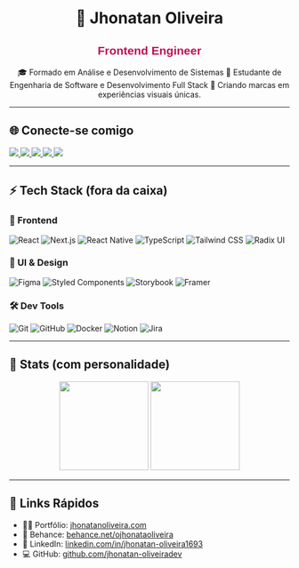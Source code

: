 <div align="center">

# 🧠 Jhonatan Oliveira  
## <span style="color:#C20E55; font-family:'Dela Gothic One', sans-serif;">Frontend Engineer</span>  
🎓 Formado em Análise e Desenvolvimento de Sistemas
📘 Estudante de Engenharia de Software  e Desenvolvimento Full Stack
🌌 Criando marcas em experiências visuais únicas.

</div>

---

## 🌐 Conecte-se comigo

<p align="left">
  <a href="https://www.linkedin.com/in/jhonatan-oliveira1693" target="_blank">
    <img src="https://img.shields.io/badge/LinkedIn-0A66C2?style=for-the-badge&logo=linkedin&logoColor=white"/>
  </a>
  <a href="https://www.behance.net/ojhonataoliveira" target="_blank">
    <img src="https://img.shields.io/badge/Behance-C20E55?style=for-the-badge&logo=behance&logoColor=white"/>
  </a>
  <a href="https://www.instagram.com/ojhonoliveira" target="_blank">
    <img src="https://img.shields.io/badge/Instagram-E4405F?style=for-the-badge&logo=instagram&logoColor=white"/>
  </a>
  <a href="https://codepen.io/jhonbaratheon" target="_blank">
    <img src="https://img.shields.io/badge/Codepen-000000?style=for-the-badge&logo=codepen&logoColor=white"/>
  </a>
  <a href="https://twitch.tv/p3ves" target="_blank">
    <img src="https://img.shields.io/badge/Twitch-9146FF?style=for-the-badge&logo=twitch&logoColor=white"/>
  </a>
</p>

---

## ⚡ Tech Stack (fora da caixa)

### 🧱 Frontend
![React](https://img.shields.io/badge/React-1a1a1a?style=flat&logo=react&logoColor=%23C20E55)
![Next.js](https://img.shields.io/badge/Next.js-1a1a1a?style=flat&logo=nextdotjs&logoColor=white)
![React Native](https://img.shields.io/badge/React_Native-1a1a1a?style=flat&logo=react&logoColor=%23C20E55)
![TypeScript](https://img.shields.io/badge/TypeScript-1a1a1a?style=flat&logo=typescript&logoColor=%23E0F400)
![Tailwind CSS](https://img.shields.io/badge/Tailwind-1a1a1a?style=flat&logo=tailwind-css&logoColor=%23E0F400)
![Radix UI](https://img.shields.io/badge/Radix_UI-1a1a1a?style=flat&logo=radix-ui&logoColor=white)

### 🎨 UI & Design
![Figma](https://img.shields.io/badge/Figma-1a1a1a?style=flat&logo=figma&logoColor=%23C20E55)
![Styled Components](https://img.shields.io/badge/Styled--Components-1a1a1a?style=flat&logo=styled-components&logoColor=white)
![Storybook](https://img.shields.io/badge/Storybook-1a1a1a?style=flat&logo=storybook&logoColor=%23E0F400)
![Framer](https://img.shields.io/badge/Framer-1a1a1a?style=flat&logo=framer&logoColor=white)

### 🛠️ Dev Tools
![Git](https://img.shields.io/badge/Git-1a1a1a?style=flat&logo=git&logoColor=white)
![GitHub](https://img.shields.io/badge/GitHub-1a1a1a?style=flat&logo=github&logoColor=white)
![Docker](https://img.shields.io/badge/Docker-1a1a1a?style=flat&logo=docker&logoColor=%23E0F400)
![Notion](https://img.shields.io/badge/Notion-1a1a1a?style=flat&logo=notion&logoColor=white)
![Jira](https://img.shields.io/badge/Jira-1a1a1a?style=flat&logo=jira&logoColor=white)

---

## 🚀 Stats (com personalidade)

<p align="center">
  <img src="https://github-readme-stats.vercel.app/api?username=jhonatan-oliveiradev&theme=tokyonight&show_icons=true&hide_border=false&count_private=true&include_all_commits=true" height="160"/>
  <img src="https://github-readme-stats.vercel.app/api/top-langs/?username=jhonatan-oliveiradev&theme=tokyonight&layout=compact&hide_border=false" height="160"/>
</p>

---

## 🔗 Links Rápidos

- 🧑‍🎨 Portfólio: [jhonatanoliveira.com](https://www.jhonatanoliveira.com)  
- 🎨 Behance: [behance.net/ojhonataoliveira](https://www.behance.net/ojhonataoliveira)  
- 💼 LinkedIn: [linkedin.com/in/jhonatan-oliveira1693](https://www.linkedin.com/in/jhonatan-oliveira1693)  
- 💻 GitHub: [github.com/jhonatan-oliveiradev](https://github.com/jhonatan-oliveiradev)
